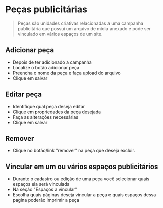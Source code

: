 # Peças publicitárias
> Peças são unidades criativas relacionadas a uma campanha publicitária que possui um arquivo de mídia anexado 
e pode ser vinculado em vários espaços de um site.

## Adicionar peça
* Depois de ter adicionado a campanha
* Localize o botão adicionar peça
* Preencha o nome da peça e faça upload do arquivo
* Clique em salvar

## Editar peça
* Identifique qual peça deseja editar
* Clique em propriedades da peça desejada
* Faça as alterações necessárias
* Clique em salvar

## Remover
* Clique no botão/link "remover" na peça que deseja excluir.

## Vincular em um ou vários espaços publicitários
* Durante o cadastro ou edição de uma peça você selecionar quais espaços ela será vinculada
* Na seção "Espaços a vincular"
* Escolha quais páginas deseja vincular a peça e quais espaços dessa pagina poderão imprimir a peça